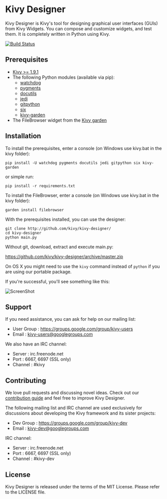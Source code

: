 Kivy Designer
=============

Kivy Designer is Kivy's tool for designing graphical user interfaces
(GUIs) from Kivy Widgets. You can compose and customize widgets, and
test them. It is completely written in Python using Kivy.

[![Build Status](https://travis-ci.org/kivy/kivy-designer.svg?branch=master)](https://travis-ci.org/kivy/kivy-designer)

Prerequisites
-------------

- [Kivy >= 1.9.1](http://kivy.org/#download)
- The following Python modules (available via pip):
    - [watchdog](https://pythonhosted.org/watchdog/)
    - [pygments](http://pygments.org/)
    - [docutils](http://docutils.sourceforge.net/)
    - [jedi](http://jedi.jedidjah.ch/en/latest/)
    - [gitpython](http://gitpython.readthedocs.org)
    - [six](https://pythonhosted.org/six/)
    - [kivy-garden](http://kivy.org/docs/api-kivy.garden.html)
- The FileBrowser widget from the [Kivy garden](http://kivy.org/docs/api-kivy.garden.html)

Installation
------------

To install the prerequisites, enter a console (on Windows use kivy.bat in the kivy folder):

    pip install -U watchdog pygments docutils jedi gitpython six kivy-garden

or simple run:

    pip install -r requirements.txt

To install the FileBrowser, enter a console (on Windows use kivy.bat in the kivy folder):

    garden install filebrowser

With the prerequisites installed, you can use the designer:

    git clone http://github.com/kivy/kivy-designer/
    cd kivy-designer
    python main.py

Without git, download, extract and execute main.py:

https://github.com/kivy/kivy-designer/archive/master.zip


On OS X you might need to use the `kivy` command instead of `python` if you are using our portable package.

If you're successful, you'll see something like this:

![ScreenShot](https://raw.github.com/kivy/kivy-designer/master/kivy_designer.png)

Support
-------

If you need assistance, you can ask for help on our mailing list:

* User Group : https://groups.google.com/group/kivy-users
* Email      : kivy-users@googlegroups.com

We also have an IRC channel:

* Server  : irc.freenode.net
* Port    : 6667, 6697 (SSL only)
* Channel : #kivy

Contributing
------------

We love pull requests and discussing novel ideas. Check out our
[contribution guide](http://kivy.org/docs/contribute.html) and
feel free to improve Kivy Designer.

The following mailing list and IRC channel are used exclusively for
discussions about developing the Kivy framework and its sister projects:

* Dev Group : https://groups.google.com/group/kivy-dev
* Email     : kivy-dev@googlegroups.com

IRC channel:

* Server  : irc.freenode.net
* Port    : 6667, 6697 (SSL only)
* Channel : #kivy-dev

License
-------

Kivy Designer is released under the terms of the MIT License. Please refer to the
LICENSE file.
